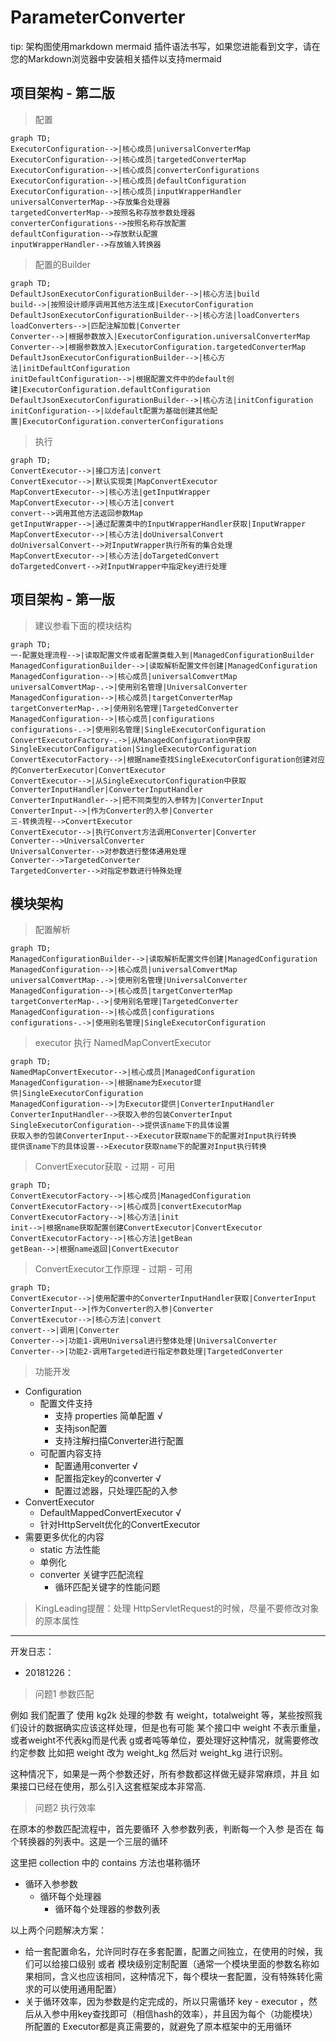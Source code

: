 # ParameterConverter

tip: 架构图使用markdown mermaid 插件语法书写，如果您进能看到文字，请在您的Markdown浏览器中安装相关插件以支持mermaid 

## 项目架构 - 第二版
> 配置
```mermaid
graph TD;
ExecutorConfiguration-->|核心成员|universalConverterMap
ExecutorConfiguration-->|核心成员|targetedConverterMap
ExecutorConfiguration-->|核心成员|converterConfigurations
ExecutorConfiguration-->|核心成员|defaultConfiguration
ExecutorConfiguration-->|核心成员|inputWrapperHandler
universalConverterMap-->存放集合处理器
targetedConverterMap-->按照名称存放参数处理器
converterConfigurations-->按照名称存放配置
defaultConfiguration-->存放默认配置
inputWrapperHandler-->存放输入转换器
```
> 配置的Builder
```mermaid
graph TD;
DefaultJsonExecutorConfigurationBuilder-->|核心方法|build
build-->|按照设计顺序调用其他方法生成|ExecutorConfiguration
DefaultJsonExecutorConfigurationBuilder-->|核心方法|loadConverters
loadConverters-->|匹配注解加载|Converter
Converter-->|根据参数放入|ExecutorConfiguration.universalConverterMap
Converter-->|根据参数放入|ExecutorConfiguration.targetedConverterMap
DefaultJsonExecutorConfigurationBuilder-->|核心方法|initDefaultConfiguration
initDefaultConfiguration-->|根据配置文件中的default创建|ExecutorConfiguration.defaultConfiguration
DefaultJsonExecutorConfigurationBuilder-->|核心方法|initConfiguration
initConfiguration-->|以default配置为基础创建其他配置|ExecutorConfiguration.converterConfigurations
```
> 执行
```mermaid
graph TD;
ConvertExecutor-->|接口方法|convert
ConvertExecutor-->|默认实现类|MapConvertExecutor
MapConvertExecutor-->|核心方法|getInputWrapper
MapConvertExecutor-->|核心方法|convert
convert-->调用其他方法返回参数Map
getInputWrapper-->|通过配置类中的InputWrapperHandler获取|InputWrapper
MapConvertExecutor-->|核心方法|doUniversalConvert
doUniversalConvert-->对InputWrapper执行所有的集合处理
MapConvertExecutor-->|核心方法|doTargetedConvert
doTargetedConvert-->对InputWrapper中指定key进行处理

```
## 项目架构 - 第一版
> 建议参看下面的模块结构

```mermaid
graph TD;
一-配置处理流程-->|读取配置文件或者配置类载入到|ManagedConfigurationBuilder
ManagedConfigurationBuilder-->|读取解析配置文件创建|ManagedConfiguration
ManagedConfiguration-->|核心成员|universalComvertMap
universalComvertMap-.->|使用别名管理|UniversalConverter
ManagedConfiguration-->|核心成员|targetConverterMap
targetConverterMap-.->|使用别名管理|TargetedConverter
ManagedConfiguration-->|核心成员|configurations
configurations-.->|使用别名管理|SingleExecutorConfiguration
ConvertExecutorFactory-.->|从ManagedConfiguration中获取SingleExecutorConfiguration|SingleExecutorConfiguration
ConvertExecutorFactory-->|根据name查找SingleExecutorConfiguration创建对应的ConverterExecutor|ConvertExecutor
ConvertExecutor-->|从SingleExecutorConfiguration中获取ConverterInputHandler|ConverterInputHandler
ConverterInputHandler-->|把不同类型的入参转为|ConverterInput
ConverterInput-->|作为Converter的入参|Converter
三-转换流程-->ConvertExecutor
ConvertExecutor-->|执行Convert方法调用Converter|Converter
Converter-->UniversalConverter
UniversalConverter-->对参数进行整体通用处理
Converter-->TargetedConverter
TargetedConverter-->对指定参数进行特殊处理
```
## 模块架构
> 配置解析
```mermaid
graph TD;
ManagedConfigurationBuilder-->|读取解析配置文件创建|ManagedConfiguration
ManagedConfiguration-->|核心成员|universalComvertMap
universalComvertMap-.->|使用别名管理|UniversalConverter
ManagedConfiguration-->|核心成员|targetConverterMap
targetConverterMap-.->|使用别名管理|TargetedConverter
ManagedConfiguration-->|核心成员|configurations
configurations-.->|使用别名管理|SingleExecutorConfiguration
```
> executor 执行 NamedMapConvertExecutor
```mermaid
graph TD;
NamedMapConvertExecutor-->|核心成员|ManagedConfiguration
ManagedConfiguration-->|根据name为Executor提供|SingleExecutorConfiguration
ManagedConfiguration-->|为Executor提供|ConverterInputHandler
ConverterInputHandler-->获取入参的包装ConverterInput
SingleExecutorConfiguration-->提供该name下的具体设置
获取入参的包装ConverterInput-->Executor获取name下的配置对Input执行转换
提供该name下的具体设置-->Executor获取name下的配置对Input执行转换
```

> ConvertExecutor获取 - 过期 - 可用
```mermaid
graph TD;
ConvertExecutorFactory-->|核心成员|ManagedConfiguration
ConvertExecutorFactory-->|核心成员|convertExecutorMap
ConvertExecutorFactory-->|核心方法|init
init-->|根据name获取配置创建ConvertExecutor|ConvertExecutor
ConvertExecutorFactory-->|核心方法|getBean
getBean-->|根据name返回|ConvertExecutor
```
> ConvertExecutor工作原理 - 过期 - 可用
```mermaid
graph TD;
ConvertExecutor-->|使用配置中的ConverterInputHandler获取|ConverterInput
ConverterInput-->|作为Converter的入参|Converter
ConvertExecutor-->|核心方法|convert
convert-->|调用|Converter
Converter-->|功能1-调用Universal进行整体处理|UniversalConverter
Converter-->|功能2-调用Targeted进行指定参数处理|TargetedConverter
```
> 功能开发

- Configuration
  - 配置文件支持
    - 支持 properties 简单配置 √
    - 支持json配置
    - 支持注解扫描Converter进行配置
  - 可配置内容支持
    - 配置通用converter √
    - 配置指定key的converter √
    - 配置过滤器，只处理匹配的入参
- ConvertExecutor
  - DefaultMappedConvertExecutor √
  - 针对HttpServelt优化的ConvertExecutor
- 需要更多优化的内容
  - static 方法性能
  - 单例化
  - converter 关键字匹配流程
    - 循环匹配关键字的性能问题

> KingLeading提醒：处理 HttpServletRequest的时候，尽量不要修改对象的原本属性

---------------------------------------------

开发日志：

- 20181226： 

> 问题1 参数匹配

例如 我们配置了  使用 kg2k  处理的参数 有  weight，totalweight 等，某些按照我们设计的数据确实应该这样处理，但是也有可能 某个接口中 weight 不表示重量，或者weight不代表kg而是代表 g或者吨等单位，要处理好这种情况，就需要修改约定参数  比如把 weight 改为 weight_kg 然后对 weight_kg 进行识别。

这种情况下，如果是一两个参数还好，所有参数都这样做无疑非常麻烦，并且 如果接口已经在使用，那么引入这套框架成本非常高.



> 问题2 执行效率

在原本的参数匹配流程中，首先要循环 入参参数列表，判断每一个入参 是否在 每个转换器的列表中。这是一个三层的循环

这里把 collection 中的 contains 方法也堪称循环

- 循环入参参数
  - 循环每个处理器
    - 循环每个处理器的参数列表


以上两个问题解决方案： 
- 给一套配置命名，允许同时存在多套配置，配置之间独立，在使用的时候，我们可以给接口级别 或者 模块级别定制配置（通常一个模块里面的参数名称如果相同，含义也应该相同，这种情况下，每个模块一套配置，没有特殊转化需求的可以使用通用配置）
- 关于循环效率，因为参数是约定完成的，所以只需循环 key - executor ，然后从入参中用key查找即可（相信hash的效率），并且因为每个（功能模块）所配置的 Executor都是真正需要的，就避免了原本框架中的无用循环